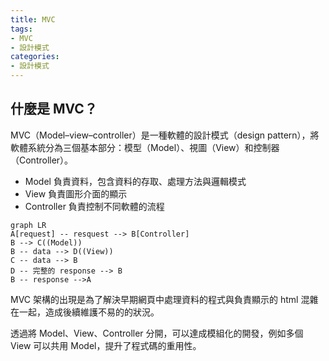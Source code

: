 ```yaml
---
title: MVC
tags:
- MVC
- 設計模式
categories:
- 設計模式
---
```


## 什麼是 MVC？

MVC（Model–view–controller）是一種軟體的設計模式（design pattern），將軟體系統分為三個基本部分：模型（Model）、視圖（View）和控制器（Controller）。

- Model
  負責資料，包含資料的存取、處理方法與邏輯模式
- View
  負責圖形介面的顯示
- Controller
  負責控制不同軟體的流程

```mermaid
graph LR
A[request] -- resquest --> B[Controller]
B --> C((Model)) 
B -- data --> D((View))
C -- data --> B
D -- 完整的 response --> B
B -- response -->A
```

MVC 架構的出現是為了解決早期網頁中處理資料的程式與負責顯示的 html 混雜在一起，造成後續維護不易的的狀況。

透過將 Model、View、Controller 分開，可以達成模組化的開發，例如多個 View 可以共用 Model，提升了程式碼的重用性。